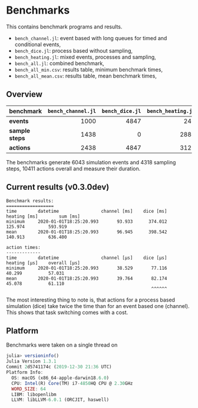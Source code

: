 # Benchmarks

This contains benchmark programs and results.

- `bench_channel.jl`: event based with long queues for timed and conditional events,
- `bench_dice.jl`: process based without sampling,
- `bench_heating.jl`: mixed events, processes and sampling,
- `bench_all.jl`: combined benchmark,
- `bench_all_min.csv`: results table, minimum benchmark times,
- `bench_all_mean.csv`: results table, mean benchmark times,

## Overview

| benchmark | `bench_channel.jl` | `bench_dice.jl`| `bench_heating.jl` | sum |
|-------------------|-----:|-----:|-----:|------:|
| **events**        | 1000 | 4847 | 246  | 6043  |
| **sample steps**  | 1438 |    0 | 2880 | 4318  |
| **actions**       | 2438 | 4847 | 3126 | 10411 |

The benchmarks generate 6043 simulation events and 4318 sampling steps, 10411
actions overall and measure their duration.

## Current results (v0.3.0dev)
```
Benchmark results:
==================
time        datetime                channel [ms]    dice [ms]   heating [ms]        sum [ms]
minimum     2020-01-01T18:25:20.993       93.933      374.012        125.974         593.919
mean        2020-01-01T18:25:20.993       96.945      398.542        140.913         636.400

action times:
-------------
time        datetime                channel [μs]    dice [μs]   heating [μs]    overall [μs]
minimum     2020-01-01T18:25:20.993       38.529       77.116         40.299          57.031
mean        2020-01-01T18:25:20.993       39.764       82.174         45.078          61.110
                                                       ^^^^^^
```

The most interesting thing to note is, that actions for a process based simulation
(dice) take twice the time than for an event based one (channel). This shows that
task switching comes with a cost.  

## Platform
Benchmarks were taken on a single thread on

```julia
julia> versioninfo()
Julia Version 1.3.1
Commit 2d5741174c (2019-12-30 21:36 UTC)
Platform Info:
  OS: macOS (x86_64-apple-darwin18.6.0)
  CPU: Intel(R) Core(TM) i7-4850HQ CPU @ 2.30GHz
  WORD_SIZE: 64
  LIBM: libopenlibm
  LLVM: libLLVM-6.0.1 (ORCJIT, haswell)
```
